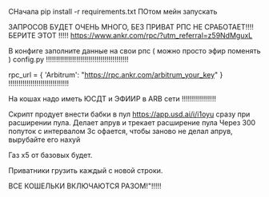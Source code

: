 СНачала pip install -r requirements.txt ПОтом мейн запускать

ЗАПРОСОВ БУДЕТ ОЧЕНЬ МНОГО, БЕЗ ПРИВАТ РПС НЕ СРАБОТАЕТ!!!! БЕРИТЕ ЭТОТ !!!!! https://www.ankr.com/rpc/?utm_referral=z59NdMguxL

В конфиге заполните данные на свои рпс ( можно просто эфир поменять ) config.py !!!!!!!!!!!!!!!!!!!!!!!!!!!!!!!!!!!!!!!!!

rpc_url = { 'Arbitrum': "https://rpc.ankr.com/arbitrum_your_key" }   !!!!!!!!!!!!!!!!!!!!!!!!!!!!!!

На кошах надо иметь ЮСДТ и ЭФИИР в ARB сети !!!!!!!!!!!!!!!!!

Скрипт продует внести бабки в пул https://app.usd.ai/i/i1oyu сразу при расширении пула. Делает апрув и трекает расширение пула Через 300 попуток с интервалом 3с офается, чтобы заново не делал апрув, вырубайте его нахуй

Газ х5 от базовых будет.

Приватники грузить каждый с новой строки.

ВСЕ КОШЕЛЬКИ ВКЛЮЧАЮТСЯ РАЗОМ!"!!!!!

